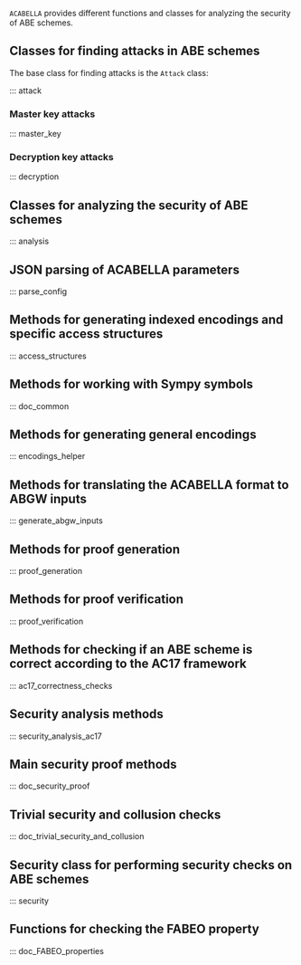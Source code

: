 
`ACABELLA` provides different functions and classes for analyzing
the security of ABE schemes.

## Classes for finding attacks in ABE schemes

The base class for finding attacks is the
`Attack` class:

::: attack

### Master key attacks

::: master_key

### Decryption key attacks

::: decryption

## Classes for analyzing the security of ABE schemes

::: analysis

## JSON parsing of ACABELLA parameters

::: parse_config

## Methods for generating indexed encodings and specific access structures

::: access_structures

## Methods for working with Sympy symbols

::: doc_common

## Methods for generating general encodings

::: encodings_helper

## Methods for translating the ACABELLA format to ABGW inputs

::: generate_abgw_inputs

## Methods for proof generation

::: proof_generation

## Methods for proof verification

::: proof_verification

## Methods for checking if an ABE scheme is correct according to the AC17 framework

::: ac17_correctness_checks

## Security analysis methods

::: security_analysis_ac17

## Main security proof methods

::: doc_security_proof

## Trivial security and collusion checks

::: doc_trivial_security_and_collusion

## Security class for performing security checks on ABE schemes

::: security

## Functions for checking the FABEO property

::: doc_FABEO_properties